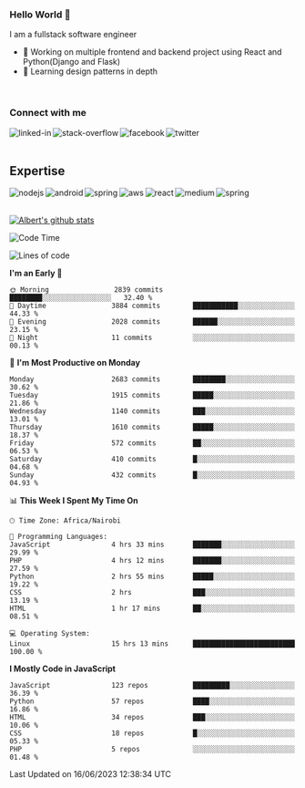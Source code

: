 

### Hello World 👋
I am a fullstack software engineer
- 🔭 Working on multiple frontend and backend project using React and Python(Django and Flask)
- 🌱 Learning design patterns in depth

<br>

### Connect with me

[<img align="left" alt="linked-in" src="https://img.shields.io/badge/linkedin-%230077B5.svg?&style=for-the-badge&logo=linkedin&logoColor=white" />](https://www.linkedin.com/in/albert-byrone/)

<!-- [<img align="left" alt="medium" src="https://img.shields.io/badge/medium-%2312100E.svg?&style=for-the-badge&logo=medium&logoColor=white" />](https://56faisal.medium.com/) -->

[<img align="left" alt="stack-overflow" src="https://img.shields.io/badge/stack%20overflow-FE7A16?logo=stack-overflow&logoColor=white&style=for-the-badge" />](https://stackoverflow.com/users/11916317/albert-byrone)

[<img align="left" alt="facebook" src="https://img.shields.io/badge/facebook-%231877F2.svg?&style=for-the-badge&logo=facebook&logoColor=white" />](https://web.facebook.com/albert.byrone.1/)

[<img align="left" alt="twitter" src="https://img.shields.io/badge/twitter-%231DA1F2.svg?&style=for-the-badge&logo=twitter&logoColor=white" />](https://twitter.com/byrone_albert)

<br>

<br>

## Expertise
<img align="left" alt="nodejs" src="https://img.shields.io/badge/python%20-%2343853D.svg?&style=for-the-badge&logo=node.js&logoColor=white" />
<img align="left" alt="android" src="https://img.shields.io/badge/Flask-3DDC84?logo=android&logoColor=white&style=for-the-badge" />
<img align="left" alt="spring" src="https://img.shields.io/badge/drf%20-%236DB33F.svg?&style=for-the-badge&logo=spring&logoColor=white" />
<img align="left" alt="aws" src="https://img.shields.io/badge/django%20AWS-%23232F3E?logo=amazon-aws&logoColor=white&style=for-the-badge" />
<img align="left" alt="react" src="https://img.shields.io/badge/react%20-%2320232a.svg?&style=for-the-badge&logo=react&logoColor=%2361DAFB" />
<img align="left" alt="medium" src="https://img.shields.io/badge/Angular-%23316192.svg?&style=for-the-badge&logo=postgresql&logoColor=white" />
<img align="left" alt="spring" src="https://img.shields.io/badge/Javascript%20-%236DB33F.svg?&style=for-the-badge&logo=spring&logoColor=white" />
<br>
<br>


[![Albert's github stats](https://github-readme-stats.vercel.app/api?username=Albert-Byrone&count_private=true&show_icons=true&theme=radical&hide_rank=false)](https://github.com/anuraghazra/github-readme-stats)

<!-- [![Top Langs](https://github-readme-stats.vercel.app/api/top-langs/?username=Albert-Byrone&layout=compact)](https://github.com/anuraghazra/github-readme-stats) -->

<!--
**Albert-Byrone/Albert-Byrone** is a ✨ _special_ ✨ repository because its `README.md` (this file) appears on your GitHub profile.

Here are some ideas to get you started:

- 🔭 I’m currently working on ...
- 🌱 I’m currently learning ...
- 👯 I’m looking to collaborate on ...
- 🤔 I’m looking for help with ...
- 💬 Ask me about ...
- 📫 How to reach me: ...
- 😄 Pronouns: ...
- ⚡ Fun fact: ...
-->


<!--START_SECTION:waka-->
![Code Time](http://img.shields.io/badge/Code%20Time-590%20hrs-blue)

![Lines of code](https://img.shields.io/badge/From%20Hello%20World%20I%27ve%20Written-62.5%20million%20lines%20of%20code-blue)

**I'm an Early 🐤** 

```text
🌞 Morning                2839 commits        ████████░░░░░░░░░░░░░░░░░   32.40 % 
🌆 Daytime                3884 commits        ███████████░░░░░░░░░░░░░░   44.33 % 
🌃 Evening                2028 commits        ██████░░░░░░░░░░░░░░░░░░░   23.15 % 
🌙 Night                  11 commits          ░░░░░░░░░░░░░░░░░░░░░░░░░   00.13 % 
```
📅 **I'm Most Productive on Monday** 

```text
Monday                   2683 commits        ████████░░░░░░░░░░░░░░░░░   30.62 % 
Tuesday                  1915 commits        █████░░░░░░░░░░░░░░░░░░░░   21.86 % 
Wednesday                1140 commits        ███░░░░░░░░░░░░░░░░░░░░░░   13.01 % 
Thursday                 1610 commits        █████░░░░░░░░░░░░░░░░░░░░   18.37 % 
Friday                   572 commits         ██░░░░░░░░░░░░░░░░░░░░░░░   06.53 % 
Saturday                 410 commits         █░░░░░░░░░░░░░░░░░░░░░░░░   04.68 % 
Sunday                   432 commits         █░░░░░░░░░░░░░░░░░░░░░░░░   04.93 % 
```


📊 **This Week I Spent My Time On** 

```text
🕑︎ Time Zone: Africa/Nairobi

💬 Programming Languages: 
JavaScript               4 hrs 33 mins       ███████░░░░░░░░░░░░░░░░░░   29.99 % 
PHP                      4 hrs 12 mins       ███████░░░░░░░░░░░░░░░░░░   27.59 % 
Python                   2 hrs 55 mins       █████░░░░░░░░░░░░░░░░░░░░   19.22 % 
CSS                      2 hrs               ███░░░░░░░░░░░░░░░░░░░░░░   13.19 % 
HTML                     1 hr 17 mins        ██░░░░░░░░░░░░░░░░░░░░░░░   08.51 % 

💻 Operating System: 
Linux                    15 hrs 13 mins      █████████████████████████   100.00 % 
```

**I Mostly Code in JavaScript** 

```text
JavaScript               123 repos           █████████░░░░░░░░░░░░░░░░   36.39 % 
Python                   57 repos            ████░░░░░░░░░░░░░░░░░░░░░   16.86 % 
HTML                     34 repos            ███░░░░░░░░░░░░░░░░░░░░░░   10.06 % 
CSS                      18 repos            █░░░░░░░░░░░░░░░░░░░░░░░░   05.33 % 
PHP                      5 repos             ░░░░░░░░░░░░░░░░░░░░░░░░░   01.48 % 
```




 Last Updated on 16/06/2023 12:38:34 UTC
<!--END_SECTION:waka-->
